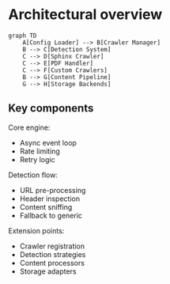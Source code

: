 # Architectural overview

```mermaid
graph TD
    A[Config Loader] --> B[Crawler Manager]
    B --> C[Detection System]
    C --> D[Sphinx Crawler]
    C --> E[PDF Handler]
    C --> F[Custom Crawlers]
    B --> G[Content Pipeline]
    G --> H[Storage Backends]
```

## Key components

Core engine:

- Async event loop
- Rate limiting
- Retry logic

Detection flow:

- URL pre-processing
- Header inspection
- Content sniffing
- Fallback to generic

Extension points:

- Crawler registration
- Detection strategies
- Content processors
- Storage adapters
